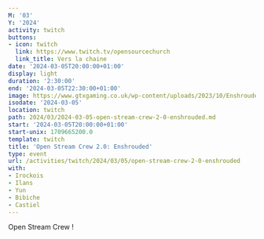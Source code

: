 ```yaml
---
M: '03'
Y: '2024'
activity: twitch
buttons:
- icon: twitch
  link: https://www.twitch.tv/opensourcechurch
  link_title: Vers la chaine
date: '2024-03-05T20:00:00+01:00'
display: light
duration: '2:30:00'
end: '2024-03-05T22:30:00+01:00'
image: https://www.gtxgaming.co.uk/wp-content/uploads/2023/10/Enshrouded-in-Steam-Next-Fest-1.png
isodate: '2024-03-05'
location: twitch
path: 2024/03/2024-03-05-open-stream-crew-2-0-enshrouded.md
start: '2024-03-05T20:00:00+01:00'
start-unix: 1709665200.0
template: twitch
title: 'Open Stream Crew 2.0: Enshrouded'
type: event
url: /activities/twitch/2024/03/05/open-stream-crew-2-0-enshrouded
with:
- Irockois
- Ilans
- Yun
- Bibiche
- Castiel
---
```

Open Stream Crew !